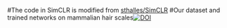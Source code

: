 #The code in SimCLR is modified from [sthalles/SimCLR](https://github.com/sthalles/SimCLR)
#Our dataset and trained networks on mammalian hair scales[![DOI](https://zenodo.org/badge/DOI/10.5281/zenodo.14835824.svg)](https://doi.org/10.5281/zenodo.14835824)
